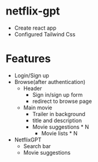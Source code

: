 # netflix-gpt
- Create react app
- Configured Tailwind Css

# Features
- Login/Sign up
- Browse(after authentication)
    - Header
       - Sign in/sign up form
       - redirect to browse page
    - Main movie 
       - Trailer in background
       - title and description
       - Movie suggestions * N
           - Movie lists * N
- NetflixGPT
    - Search bar
    - Movie suggestions